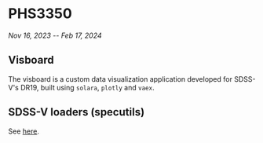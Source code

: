 # PHS3350
*Nov 16, 2023 -- Feb 17, 2024*

## Visboard

The visboard is a custom data visualization application developed for SDSS-V's DR19, built using `solara`, `plotly` and `vaex`.

## SDSS-V loaders (specutils)

See [here](https://www.github.com/astropy/specutils/pull/1107).
